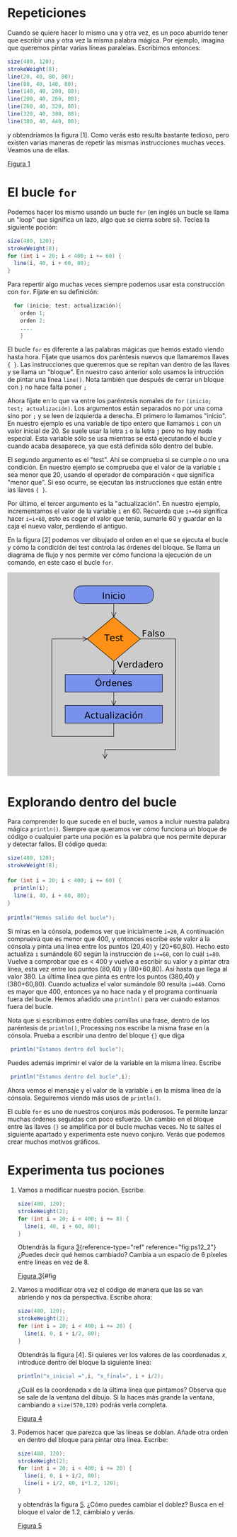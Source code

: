 # Repeticiones

Cuando se quiere hacer lo mismo una y otra vez, es un poco aburrido
tener que escribir una y otra vez la misma palabra mágica. Por ejemplo,
imagina que queremos pintar varias líneas paralelas. Escribimos
entonces:

``` {.java bgcolor="olive!10"}
size(480, 120);
strokeWeight(8);
line(20, 40, 80, 80);
line(80, 40, 140, 80);
line(140, 40, 200, 80);
line(200, 40, 260, 80);
line(260, 40, 320, 80);
line(320, 40, 380, 80);
line(380, 40, 440, 80);
```

y obtendríamos la figura [1]. Como verás esto resulta bastante tedioso, pero
existen varias maneras de repetir las mismas instrucciones muchas veces.
Veamos una de ellas.

[Figura 1](pictures/ps12_1.png)

# El bucle `for`

Podemos hacer los mismo usando un bucle `for` (en inglés un bucle se
llama un "loop" que significa un lazo, algo que se cierra sobre sí).
Teclea la siguiente poción:

``` {.java bgcolor="olive!10"}
size(480, 120);
strokeWeight(8);
for (int i = 20; i < 400; i += 60) {
  line(i, 40, i + 60, 80);
}
```

Para repertir algo muchas veces siempre podemos usar esta construcción
con `for`. Fíjate en su definición:

``` {.java bgcolor="olive!10"}
  for (inicio; test; actualización){
    orden 1;
    orden 2;
    ....
    }
```

El bucle `for` es diferente a las palabras mágicas que hemos estado
viendo hasta hora. Fíjate que usamos dos paréntesis nuevos que
llamaremos llaves `{ }`. Las instrucciones que queremos que se repitan
van dentro de las llaves y se llama un "bloque". En
nuestro caso anterior solo usamos la intrucción de pintar una línea
`line()`. Nota también que después de cerrar un bloque con `}` no hace
falta poner `;`

Ahora fíjate en lo que va entre los paréntesis nomales de `for` `(inicio; test; actualización)`.
Los argumentos están separados no por una coma sino por `;` y se leen de
izquierda a derecha. El primero lo llamamos "inicio". En nuestro ejemplo es una variable de
tipo entero que llamamos `i` con un valor inicial de 20. Se suele usar
la letra `i` o la letra `j` pero no hay nada especial. Esta variable
sólo se usa mientras se está ejecutando el bucle y cuando acaba
desaparece, ya que está definida sólo dentro del buble.

El segundo argumento es el "test". Ahí se comprueba
si se cumple o no una condición. En nuestro ejemplo se comprueba que el
valor de la variable `i` sea menor que 20, usando el operador de
comparación `<` que significa "menor que". Si eso ocurre, se ejecutan
las instrucciones que están entre las llaves `{ }`.

Por último, el tercer argumento es la "actualización". En nuestro ejemplo, incrementamos
el valor de la variable `i` en 60. Recuerda que `i+=60` significa hacer
`i=i+60`, esto es coger el valor que tenía, sumarle 60 y guardar en la
caja el nuevo valor, perdiendo el antiguo.

En la figura [2] podemos ver dibujado el orden en el que
se ejecuta el bucle y cómo la condición del test controla las órdenes
del bloque. Se llama un diagrama de flujo y nos permite ver cómo
funciona la ejecución de un comando, en este caso el bucle `for`.

![Figura 2](pictures/flowchart_for.png)

# Explorando dentro del bucle

Para comprender lo que sucede en el bucle, vamos a incluir nuestra
palabra mágica `println()`. Siempre que queramos ver cómo funciona un
bloque de código o cualquier parte una poción es la palabra que nos
permite depurar y detectar fallos. El código queda:

``` {.java bgcolor="olive!10"}
size(480, 120);
strokeWeight(8);

for (int i = 20; i < 400; i += 60) {
  println(i);
  line(i, 40, i + 60, 80);
}

println("Hemos salido del bucle");
```

Si miras en la cónsola, podemos ver que inicialmente `i=20`, A
continuación comprueva que es menor que 400, y entonces escribe este
valor a la cónsola y pinta una línea entre los puntos (20,40) y
(20+60,80). Hecho esto actualiza `i` sumándole 60 según la instrucción
de `i+=60`, con lo cuál `i=80`. Vuelve a comprobar que es $<$ 400 y
vuelve a escribir su valor y a pintar otra línea, esta vez entre los
puntos (80,40) y (80+60,80). Así hasta que llega al valor 380. La última
línea que pinta es entre los puntos (380,40) y (380+60,80). Cuando
actualiza el valor sumándole 60 resulta `i=440`. Como es mayor que 400,
entonces ya no hace nada y el programa continuaría fuera del bucle.
Hemos añadido una `println()` para ver cuándo estamos fuera del bucle.

Nota que si escribimos entre dobles comillas una frase, dentro de los
paréntesis de `println()`, Processing nos escribe la misma frase en la
cónsola. Prueba a escribir una dentro del bloque `{}` que diga

``` {.java bgcolor="olive!10"}
 println("Estamos dentro del bucle");
```

Puedes además imprimir el valor de la variable en la misma línea.
Escribe

``` {.java bgcolor="olive!10"}
 println("Estamos dentro del bucle",i);
```

Ahora vemos el mensaje y el valor de la variable `i` en la misma línea
de la cónsola. Seguiremos viendo más usos de `println()`.

El cuble `for` es uno de nuestros conjuros más poderosos. Te permite
lanzar muchas órdenes seguidas con poco esfuerzo. Un cambio en el bloque
entre las llaves `{}` se amplifica por el bucle muchas veces. No te
saltes el siguiente apartado y experimenta este nuevo conjuro. Verás que
podemos crear muchos motivos gráficos.

# Experimenta tus pociones

1.  Vamos a modificar nuestra poción. Escribe:

    ``` {.java bgcolor="olive!10"}
    size(480, 120);
    strokeWeight(2);
    for (int i = 20; i < 400; i += 8) {
      line(i, 40, i + 60, 80);
    }
    ```

    Obtendrás la figura [3](#fig:ps12_2){reference-type="ref"
    reference="fig:ps12_2"} ¿Puedes decir qué hemos cambiado? Cambia a
    un espacio de 6 píxeles entre líneas en vez de 8.

    [Figura 3](pictures/ps12_2.png){#fig

2.  Vamos a modificar otra vez el código de manera que las se van
    abriendo y nos da perspectiva. Escribe ahora:

    ``` {.java bgcolor="olive!10"}
    size(480, 120);
    strokeWeight(2);
    for (int i = 20; i < 400; i += 20) {
      line(i, 0, i + i/2, 80);
    }
    ```

    Obtendrás la figura [4]. Si quieres ver los valores de las
    coordenadas $x$, introduce dentro del bloque la siguiente linea:

    ``` {.java bgcolor="olive!10"}
    println("x_inicial =",i, "x_final=", i + i/2);
    ```

    ¿Cuál es la coordenada x de la última línea que pintamos? Observa
    que se sale de la ventana del dibujo. Si la haces más grande la
    ventana, cambiando a `size(570,120)` podrás verla completa.

    [Figura 4](pictures/ps12_3.png)

3.  Podemos hacer que parezca que las líneas se doblan. Añade otra orden
    en dentro del bloque para pintar otra línea. Escribe:

    ``` {.java bgcolor="olive!10"}
    size(480, 120);
    strokeWeight(2);
    for (int i = 20; i < 400; i += 20) {
      line(i, 0, i + i/2, 80);
      line(i + i/2, 80, i*1.2, 120);
    }
    ```

    y obtendrás la figura [5](#fig:ps12_4). ¿Cómo puedes cambiar el doblez? Busca en el
    bloque el valor de 1.2, cámbialo y verás.

    [Figura 5](pictures/ps12_4.png)
